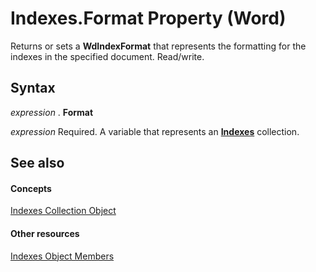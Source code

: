 
# Indexes.Format Property (Word)

Returns or sets a  **WdIndexFormat** that represents the formatting for the indexes in the specified document. Read/write.


## Syntax

 _expression_ . **Format**

 _expression_ Required. A variable that represents an **[Indexes](0441446a-c1b5-d333-5950-906fe463b61d.md)** collection.


## See also


#### Concepts


[Indexes Collection Object](0441446a-c1b5-d333-5950-906fe463b61d.md)
#### Other resources


[Indexes Object Members](41ba21ff-465c-41b8-26d5-2c0e80727989.md)
